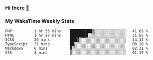 ### Hi there 👋

<!--
**royschrauwen/royschrauwen** is a ✨ _special_ ✨ repository because its `README.md` (this file) appears on your GitHub profile.

Here are some ideas to get you started:

- 🔭 I’m currently working on ...
- 🌱 I’m currently learning ...
- 👯 I’m looking to collaborate on ...
- 🤔 I’m looking for help with ...
- 💬 Ask me about ...
- 📫 How to reach me: ...
- 😄 Pronouns: ...
- ⚡ Fun fact: ...
-->


### My WakaTime Weekly Stats
<!--START_SECTION:waka-->

```text
PHP          1 hr 55 mins    ██████████▒░░░░░░░░░░░░░░   41.65 %
HTML         1 hr 27 mins    ████████░░░░░░░░░░░░░░░░░   31.65 %
SCSS         39 mins         ███▓░░░░░░░░░░░░░░░░░░░░░   14.31 %
TypeScript   22 mins         ██░░░░░░░░░░░░░░░░░░░░░░░   08.18 %
Markdown     6 mins          ▓░░░░░░░░░░░░░░░░░░░░░░░░   02.31 %
CSS          3 mins          ▒░░░░░░░░░░░░░░░░░░░░░░░░   01.17 %
```

<!--END_SECTION:waka-->
